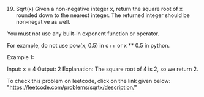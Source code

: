 19. Sqrt(x)
Given a non-negative integer x, return the square root of x rounded down to the nearest integer. The returned integer should be non-negative as well.

You must not use any built-in exponent function or operator.

For example, do not use pow(x, 0.5) in c++ or x ** 0.5 in python.
 
Example 1:

Input: x = 4
Output: 2
Explanation: The square root of 4 is 2, so we return 2.

To check this problem on leetcode, click on the link given below:
    "https://leetcode.com/problems/sqrtx/description/"